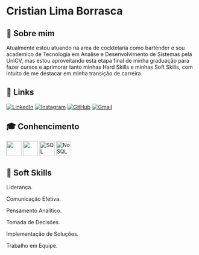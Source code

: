# Cristian Lima Borrasca

 

## 🚀 Sobre mim
Atualmente estou atuando na area de cocktelaria como bartender e sou academico de Tecnologia em Analise e Desenvolvimento de Sistemas pela UniCV, mas estou aproveitando esta etapa final de minha graduação para fazer cursos e aprimorar tanto minhas Hard Skills e minhas Soft Skills, com intuito de me destacar em minha transição de carreira.



## 🔗 Links

[![LinkedIn](https://img.shields.io/badge/LinkedIn-0077B5?style=for-the-badge&logo=linkedin&logoColor=white)](https://www.linkedin.com/in/cristianlb08) [![Instagram](https://img.shields.io/badge/-Instagram-%23E4405F?style=for-the-badge&logo=instagram&logoColor=white)](https://www.instagram.com/cristianlima08/)  [![GitHub](https://img.shields.io/badge/GitHub-100000?style=for-the-badge&logo=github&logoColor=white)](https://github.com/CristianLB08)  [![Gmail](https://img.shields.io/badge/Gmail-333333?style=for-the-badge&logo=gmail&logoColor=red)](mailto:cristian.lb.08@gmail.com)




## 🎓 Conhencimento
<img loading="lazy" src="https://cdn.jsdelivr.net/gh/devicons/devicon/icons/git/git-original.svg" width="40" height="40"/>       <img loading="lazy" src="https://cdn.jsdelivr.net/gh/devicons/devicon/icons/python/python-original.svg" width="40" height="40"/>   <img src="https://hermes.dio.me/skills/96ad256f-cfd0-44c0-b8a5-d6d83516d7fd.png" alt="SQL" class="sc-xfJVh jEviZe"  width="40" height="40"/>    <img src="https://hermes.dio.me/skills/2d94c57f-cbdf-4783-b649-8e3ba7d57758.webp" alt="NoSQL" class="sc-xfJVh jEviZe" width="40" height="40"/>  




## 🔎 Soft Skills

Liderança.

Comunicação Efetiva.

Pensamento Analítico.

Tomada de Decisões.

Implementação de Soluções.

Trabalho em Equipe.
